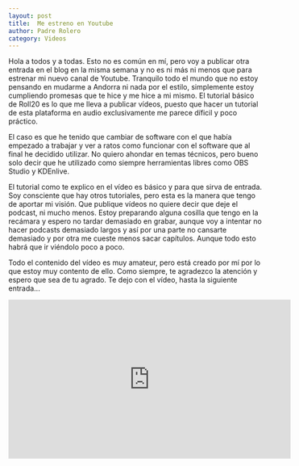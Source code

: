 ```yaml
---                                                                             
layout: post                                                                    
title:  Me estreno en Youtube							
author: Padre Rolero                                                            
category: Videos                                                                   
---
```

Hola a todos y a todas. Esto no es común en mí, pero voy a publicar otra entrada en el blog en la misma semana y no es ni más ni menos que para estrenar mi nuevo canal de Youtube. Tranquilo todo el mundo que no estoy pensando en mudarme a Andorra ni nada por el estilo, simplemente estoy cumpliendo promesas que te hice y me hice a mi mismo. El tutorial básico de Roll20 es lo que me lleva a publicar vídeos, puesto que hacer un tutorial de esta plataforma en audio exclusivamente me parece díficil y poco práctico. 

El caso es que he tenido que cambiar de software con el que había empezado a trabajar y ver a ratos como funcionar con el software que al final he decidido utilizar. No quiero ahondar en temas técnicos, pero bueno solo decir que he utilizado como siempre herramientas libres como OBS Studio y KDEnlive.

El tutorial como te explico en el vídeo es básico y para que sirva de entrada. Soy consciente que hay otros tutoriales, pero esta es la manera que tengo de aportar mi visión. Que publique vídeos no quiere decir que deje el podcast, ni mucho menos. Estoy preparando alguna cosilla que tengo en la recámara y espero no tardar demasiado en grabar, aunque voy a intentar no hacer podcasts demasiado largos y así por una parte no cansarte demasiado y por otra me cueste menos sacar capítulos. Aunque todo esto habrá que ir viéndolo poco a poco.

Todo el contenido del vídeo es muy amateur, pero está creado por mí por lo que estoy muy contento de ello. Como siempre, te agradezco la atención y espero que sea de tu agrado. Te dejo con el vídeo, hasta la siguiente entrada...

<div class="video-responsive">
  <iframe width="560" height="315" src="https://www.youtube.com/embed/5FVL7WoATZ8" title="YouTube video player" frameborder="0" allow="accelerometer; autoplay; clipboard-write; encrypted-media; gyroscope; picture-in-picture" allowfullscreen></iframe>
</div>

